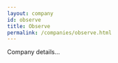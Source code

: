 ```yaml
---
layout: company
id: observe
title: Observe
permalink: /companies/observe.html
---
```


Company details...